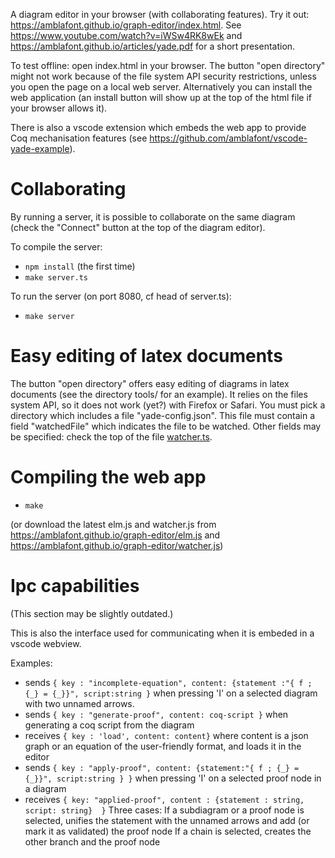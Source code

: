 A diagram editor in your browser (with collaborating features). Try it out: https://amblafont.github.io/graph-editor/index.html.
See https://www.youtube.com/watch?v=iWSw4RK8wEk and https://amblafont.github.io/articles/yade.pdf for a short presentation. 

To test offline: open index.html in your browser. The button "open directory" might not work because of the file system API security restrictions, unless you open the page on a local web server. Alternatively you can install the web application (an install button will show up at the top of the html file if your browser allows it).

There is also a vscode extension which embeds the web app to provide Coq mechanisation features (see https://github.com/amblafont/vscode-yade-example).

# Collaborating

By running a server, it is possible to collaborate on the same diagram (check the "Connect" button at the top of the diagram editor).

To compile the server:
- `npm install` (the first time)
- `make server.ts`

To run the server (on port 8080, cf head of server.ts):
- `make server`

# Easy editing of latex documents

The button "open directory" offers easy editing of diagrams in latex documents (see the directory tools/ for an example). It relies on the files system API, so it does not work (yet?) with Firefox or Safari.
You must pick a directory which includes a file "yade-config.json". This file must contain a field "watchedFile" which indicates the file to be watched. Other fields may be specified: check the top of the file [watcher.ts](watcher.ts).

# Compiling the web app

- `make`

(or download the latest elm.js and watcher.js from https://amblafont.github.io/graph-editor/elm.js and https://amblafont.github.io/graph-editor/watcher.js)




# Ipc capabilities

(This section may be slightly outdated.)

This is also the interface used for communicating when it is embeded in a vscode webview.

Examples:
- sends `{ key : "incomplete-equation", content: {statement :"{ f ; {_} = {_}}", script:string }`
 when pressing 'I' on a selected diagram with two unnamed arrows.
- sends `{ key : "generate-proof", content: coq-script }`
 when generating a coq script from the diagram
- receives `{ key : 'load', content: content}` where content is
  a json graph or an equation of the user-friendly format, and loads it 
  in the editor
- sends `{ key : "apply-proof", content: {statement:"{ f ; {_} = {_}}", script:string } }`
when pressing 'I' on a selected proof node in a diagram
- receives `{ key: "applied-proof", content : {statement : string, script: string}  }`
   Three cases:
   If a subdiagram or a proof node is selected, unifies the statement with the unnamed arrows and add (or mark it as validated) the proof node
   If a chain is selected, creates the other branch and the proof node






